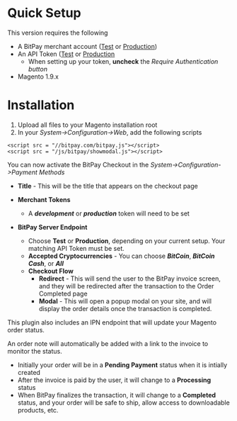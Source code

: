 # Quick Setup

This version requires the following

* A BitPay merchant account ([Test](http://test.bitpay.com) or [Production](http://www.bitpay.com))
* An API Token ([Test](https://test.bitpay.com/dashboard/merchant/api-tokens) or [Production](https://bitpay.com/dashboard/merchant/api-tokens)
	* When setting up your token, **uncheck** the *Require Authentication button*
* Magento 1.9.x

# Installation

1. Upload all files to your Magento installation root
2. In your *System->Configuration->Web*, add the following scripts

```
<script src = "//bitpay.com/bitpay.js"></script>
<script src = "/js/bitpay/showmodal.js"></script>
```


You can now activate the BitPay Checkout in the *System->Configuration->Payment Methods*




* **Title** - This will be the title that appears on the checkout page

* **Merchant Tokens**
	* A ***development*** or ***production*** token will need to be set
* **BitPay Server Endpoint**
	* Choose **Test** or **Production**, depending on your current setup.  Your matching API Token must be set.
	* **Accepted Cryptocurrencies** - You can choose ***BitCoin***, ***BitCoin Cash***, or ***All***
	* **Checkout Flow**
		* **Redirect** - This will send the user to the BitPay invoice screen, and they will be redirected after the transaction to the Order Completed page
		* **Modal** - This will open a popup modal on your site, and will display the order details once the transaction is completed.
	

This plugin also includes an IPN endpoint that will update  your Magento order status.

An order note will automatically be added with a link to the invoice to monitor the status.

* Initially your order will be in a **Pending Payment** status when it is intially created
* After the invoice is paid by the user, it will change to a **Processing** status
* When BitPay finalizes the transaction, it will change to a **Completed** status, and your order will be safe to ship, allow access to downloadable products, etc.